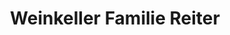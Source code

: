 ---
title: "Weinkeller Familie Reiter"
url: /angern/weinkeller-familie-reiter/
shop: Spirituosen
---